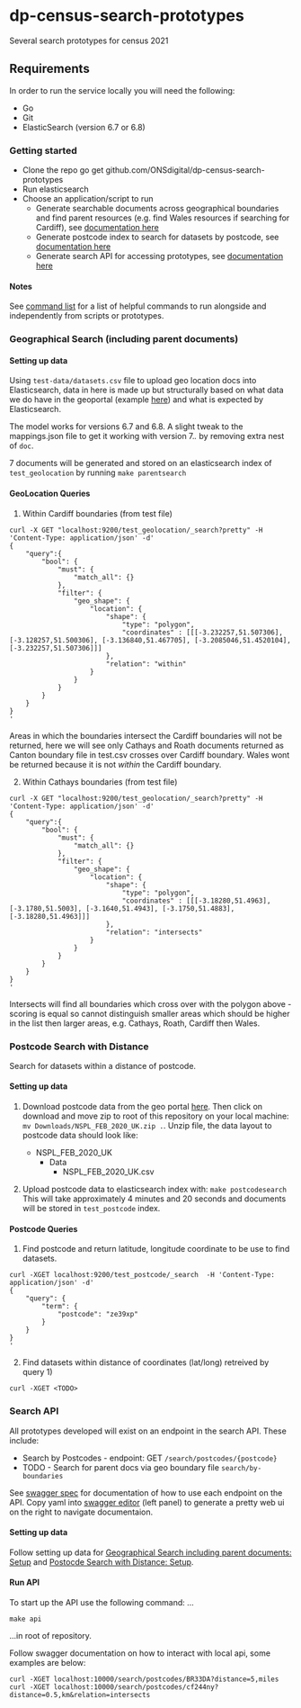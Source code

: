 # dp-census-search-prototypes
Several search prototypes for census 2021

## Requirements

In order to run the service locally you will need the following:

- Go
- Git
- ElasticSearch (version 6.7 or 6.8)

### Getting started

- Clone the repo go get github.com/ONSdigital/dp-census-search-prototypes
- Run elasticsearch
- Choose an application/script to run
    - Generate searchable documents across geographical boundaries and find parent resources (e.g. find Wales resources if searching for Cardiff), see [documentation here](#geographical-search-including-parent-documents)
    - Generate postcode index to search for datasets by postcode, see [documentation here](#postcode-search-with-distance)
    - Generate search API for accessing prototypes, see [documentation here](#search-api)

#### Notes

See [command list](COMMANDS.md) for a list of helpful commands to run alongside and independently from scripts or prototypes.

### Geographical Search (including parent documents)

#### Setting up data

Using `test-data/datasets.csv` file to upload geo location docs into Elasticsearch, data in here is made up but structurally based on what data we do have in the geoportal (example [here](https://geoportal.statistics.gov.uk/datasets/london-assembly-constituencies-december-2018-boundaries-en-bfc/geoservice)) and what is expected by Elasticsearch.

The model works for versions 6.7 and 6.8. A slight tweak to the mappings.json file to get it working with version 7.*.* by removing extra nest of `doc`.

7 documents will be generated and stored on an elasticsearch index of `test_geolocation` by running `make parentsearch`

#### GeoLocation Queries

1) Within Cardiff boundaries (from test file)

```
curl -X GET "localhost:9200/test_geolocation/_search?pretty" -H 'Content-Type: application/json' -d'
{
    "query":{
        "bool": {
            "must": {
                "match_all": {}
            },
            "filter": {
                "geo_shape": {
                    "location": {
                        "shape": {
                            "type": "polygon",
                            "coordinates" : [[[-3.232257,51.507306], [-3.128257,51.500306], [-3.136840,51.467705], [-3.2085046,51.4520104], [-3.232257,51.507306]]]
                        },
                        "relation": "within"
                    }
                }
            }
        }
    }
}
'
```

Areas in which the boundaries intersect the Cardiff boundaries will not be returned, here we will see only Cathays and Roath documents returned as Canton boundary file in test.csv crosses over Cardiff boundary. Wales wont be returned because it is not *within* the Cardiff boundary.

2) Within Cathays boundaries (from test file)

```
curl -X GET "localhost:9200/test_geolocation/_search?pretty" -H 'Content-Type: application/json' -d'
{
    "query":{
        "bool": {
            "must": {
                "match_all": {}
            },
            "filter": {
                "geo_shape": {
                    "location": {
                        "shape": {
                            "type": "polygon",
                            "coordinates" : [[[-3.18280,51.4963], [-3.1780,51.5003], [-3.1640,51.4943], [-3.1750,51.4883], [-3.18280,51.4963]]]
                        },
                        "relation": "intersects"
                    }
                }
            }
        }
    }
}
'
```

Intersects will find all boundaries which cross over with the polygon above - scoring is equal so cannot distinguish smaller areas which should be higher in the list then larger areas, e.g. Cathays, Roath, Cardiff then Wales.

### Postcode Search with Distance

Search for datasets within a distance of postcode.

#### Setting up data

1) Download postcode data from the geo portal [here](https://geoportal.statistics.gov.uk/datasets/national-statistics-postcode-lookup-february-2020). Then click on download and move zip to root of this repository on your local machine: `mv Downloads/NSPL_FEB_2020_UK.zip .`. Unzip file, the data layout to postcode data should look like:
    - NSPL_FEB_2020_UK
      - Data
        - NSPL_FEB_2020_UK.csv

2) Upload postcode data to elasticsearch index with:
`make postcodesearch`
This will take approximately 4 minutes and 20 seconds and documents will be stored in `test_postcode` index.

#### Postcode Queries

1) Find postcode and return latitude, longitude coordinate to be use to find datasets.

```
curl -XGET localhost:9200/test_postcode/_search  -H 'Content-Type: application/json' -d'
{
    "query": {
        "term": {
            "postcode": "ze39xp"
        }
    }
}
'
```

2) Find datasets within distance of coordinates (lat/long) retreived by query 1)

```
curl -XGET <TODO>
```

### Search API

All prototypes developed will exist on an endpoint in the search API. These include:

- Search by Postcodes - endpoint: GET `/search/postcodes/{postcode}`
- TODO - Search for parent docs via geo boundary file `search/by-boundaries`

See [swagger spec](swagger.yaml) for documentation of how to use each endpoint on the API. Copy yaml into [swagger editor](https://editor.swagger.io/) (left panel) to generate a pretty web ui on the right to navigate documentaion.

#### Setting up data

Follow setting up data for [Geographical Search including parent documents: Setup](#geographical-search-including-parent-documents) and [Postocde Search with Distance: Setup](#geographical-search-including-parent-documents).

#### Run API

To start up the API use the following command: ...

`make api`

...in root of repository.

Follow swagger documentation on how to interact with local api, some examples are below:

```
curl -XGET localhost:10000/search/postcodes/BR33DA?distance=5,miles
curl -XGET localhost:10000/search/postcodes/cf244ny?distance=0.5,km&relation=intersects
```